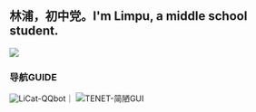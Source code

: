 ## 林浦，初中党。I'm Limpu, a middle school student.
![](https://api.xecades.xyz/api?img=3&date=2022-06-17&str=%5B中考%5D&quote=✨✨がんばれ!✨✨&github=Limpu403&luogu=518446&qq=3233796965)
### 导航GUIDE
![LiCat-QQbot](https://github.com/Limpu403/Limpu403/tree/main/LiCat)｜
![TENET-简陋GUI](https://github.com/Limpu403/Limpu403/tree/main/TENET-GUI)
